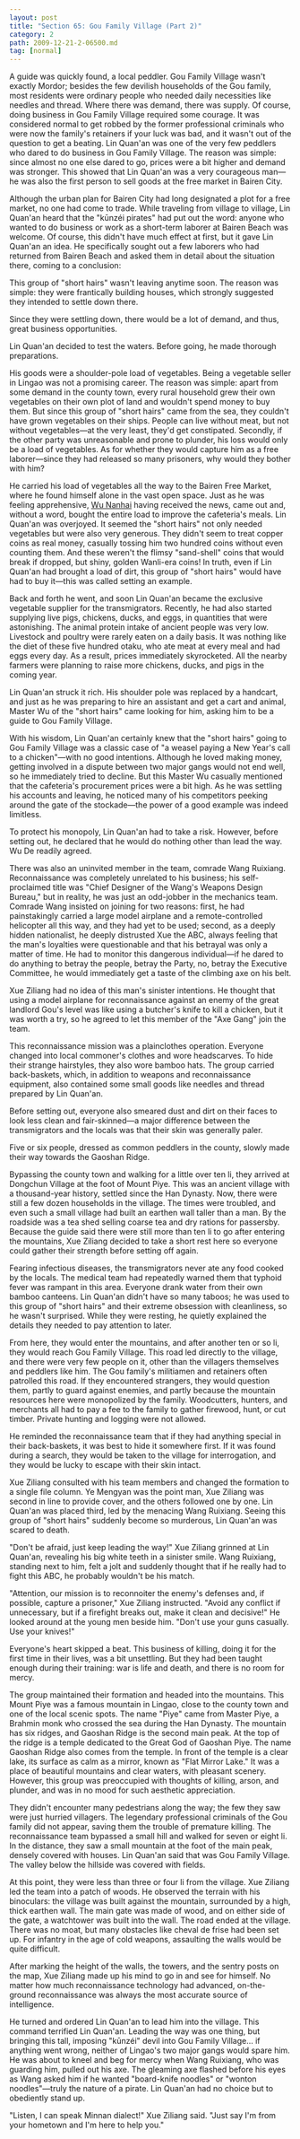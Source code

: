 ```yaml
---
layout: post
title: "Section 65: Gou Family Village (Part 2)"
category: 2
path: 2009-12-21-2-06500.md
tag: [normal]
---
```


A guide was quickly found, a local peddler. Gou Family Village wasn't exactly Mordor; besides the few devilish households of the Gou family, most residents were ordinary people who needed daily necessities like needles and thread. Where there was demand, there was supply. Of course, doing business in Gou Family Village required some courage. It was considered normal to get robbed by the former professional criminals who were now the family's retainers if your luck was bad, and it wasn't out of the question to get a beating. Lin Quan'an was one of the very few peddlers who dared to do business in Gou Family Village. The reason was simple: since almost no one else dared to go, prices were a bit higher and demand was stronger. This showed that Lin Quan'an was a very courageous man—he was also the first person to sell goods at the free market in Bairen City.

Although the urban plan for Bairen City had long designated a plot for a free market, no one had come to trade. While traveling from village to village, Lin Quan'an heard that the "kūnzéi pirates" had put out the word: anyone who wanted to do business or work as a short-term laborer at Bairen Beach was welcome. Of course, this didn't have much effect at first, but it gave Lin Quan'an an idea. He specifically sought out a few laborers who had returned from Bairen Beach and asked them in detail about the situation there, coming to a conclusion:

This group of "short hairs" wasn't leaving anytime soon. The reason was simple: they were frantically building houses, which strongly suggested they intended to settle down there.

Since they were settling down, there would be a lot of demand, and thus, great business opportunities.

Lin Quan'an decided to test the waters. Before going, he made thorough preparations.

His goods were a shoulder-pole load of vegetables. Being a vegetable seller in Lingao was not a promising career. The reason was simple: apart from some demand in the county town, every rural household grew their own vegetables on their own plot of land and wouldn't spend money to buy them. But since this group of "short hairs" came from the sea, they couldn't have grown vegetables on their ships. People can live without meat, but not without vegetables—at the very least, they'd get constipated. Secondly, if the other party was unreasonable and prone to plunder, his loss would only be a load of vegetables. As for whether they would capture him as a free laborer—since they had released so many prisoners, why would they bother with him?

He carried his load of vegetables all the way to the Bairen Free Market, where he found himself alone in the vast open space. Just as he was feeling apprehensive, [Wu Nanhai][y009] having received the news, came out and, without a word, bought the entire load to improve the cafeteria's meals. Lin Quan'an was overjoyed. It seemed the "short hairs" not only needed vegetables but were also very generous. They didn't seem to treat copper coins as real money, casually tossing him two hundred coins without even counting them. And these weren't the flimsy "sand-shell" coins that would break if dropped, but shiny, golden Wanli-era coins! In truth, even if Lin Quan'an had brought a load of dirt, this group of "short hairs" would have had to buy it—this was called setting an example.

Back and forth he went, and soon Lin Quan'an became the exclusive vegetable supplier for the transmigrators. Recently, he had also started supplying live pigs, chickens, ducks, and eggs, in quantities that were astonishing. The animal protein intake of ancient people was very low. Livestock and poultry were rarely eaten on a daily basis. It was nothing like the diet of these five hundred otaku, who ate meat at every meal and had eggs every day. As a result, prices immediately skyrocketed. All the nearby farmers were planning to raise more chickens, ducks, and pigs in the coming year.

Lin Quan'an struck it rich. His shoulder pole was replaced by a handcart, and just as he was preparing to hire an assistant and get a cart and animal, Master Wu of the "short hairs" came looking for him, asking him to be a guide to Gou Family Village.

With his wisdom, Lin Quan'an certainly knew that the "short hairs" going to Gou Family Village was a classic case of "a weasel paying a New Year's call to a chicken"—with no good intentions. Although he loved making money, getting involved in a dispute between two major gangs would not end well, so he immediately tried to decline. But this Master Wu casually mentioned that the cafeteria's procurement prices were a bit high. As he was settling his accounts and leaving, he noticed many of his competitors peeking around the gate of the stockade—the power of a good example was indeed limitless.

To protect his monopoly, Lin Quan'an had to take a risk. However, before setting out, he declared that he would do nothing other than lead the way. Wu De readily agreed.

There was also an uninvited member in the team, comrade Wang Ruixiang. Reconnaissance was completely unrelated to his business; his self-proclaimed title was "Chief Designer of the Wang's Weapons Design Bureau," but in reality, he was just an odd-jobber in the mechanics team. Comrade Wang insisted on joining for two reasons: first, he had painstakingly carried a large model airplane and a remote-controlled helicopter all this way, and they had yet to be used; second, as a deeply hidden nationalist, he deeply distrusted Xue the ABC, always feeling that the man's loyalties were questionable and that his betrayal was only a matter of time. He had to monitor this dangerous individual—if he dared to do anything to betray the people, betray the Party, no, betray the Executive Committee, he would immediately get a taste of the climbing axe on his belt.

Xue Ziliang had no idea of this man's sinister intentions. He thought that using a model airplane for reconnaissance against an enemy of the great landlord Gou's level was like using a butcher's knife to kill a chicken, but it was worth a try, so he agreed to let this member of the "Axe Gang" join the team.

This reconnaissance mission was a plainclothes operation. Everyone changed into local commoner's clothes and wore headscarves. To hide their strange hairstyles, they also wore bamboo hats. The group carried back-baskets, which, in addition to weapons and reconnaissance equipment, also contained some small goods like needles and thread prepared by Lin Quan'an.

Before setting out, everyone also smeared dust and dirt on their faces to look less clean and fair-skinned—a major difference between the transmigrators and the locals was that their skin was generally paler.

Five or six people, dressed as common peddlers in the county, slowly made their way towards the Gaoshan Ridge.

Bypassing the county town and walking for a little over ten li, they arrived at Dongchun Village at the foot of Mount Piye. This was an ancient village with a thousand-year history, settled since the Han Dynasty. Now, there were still a few dozen households in the village. The times were troubled, and even such a small village had built an earthen wall taller than a man. By the roadside was a tea shed selling coarse tea and dry rations for passersby. Because the guide said there were still more than ten li to go after entering the mountains, Xue Ziliang decided to take a short rest here so everyone could gather their strength before setting off again.

Fearing infectious diseases, the transmigrators never ate any food cooked by the locals. The medical team had repeatedly warned them that typhoid fever was rampant in this area. Everyone drank water from their own bamboo canteens. Lin Quan'an didn't have so many taboos; he was used to this group of "short hairs" and their extreme obsession with cleanliness, so he wasn't surprised. While they were resting, he quietly explained the details they needed to pay attention to later.

From here, they would enter the mountains, and after another ten or so li, they would reach Gou Family Village. This road led directly to the village, and there were very few people on it, other than the villagers themselves and peddlers like him. The Gou family's militiamen and retainers often patrolled this road. If they encountered strangers, they would question them, partly to guard against enemies, and partly because the mountain resources here were monopolized by the family. Woodcutters, hunters, and merchants all had to pay a fee to the family to gather firewood, hunt, or cut timber. Private hunting and logging were not allowed.

He reminded the reconnaissance team that if they had anything special in their back-baskets, it was best to hide it somewhere first. If it was found during a search, they would be taken to the village for interrogation, and they would be lucky to escape with their skin intact.

Xue Ziliang consulted with his team members and changed the formation to a single file column. Ye Mengyan was the point man, Xue Ziliang was second in line to provide cover, and the others followed one by one. Lin Quan'an was placed third, led by the menacing Wang Ruixiang. Seeing this group of "short hairs" suddenly become so murderous, Lin Quan'an was scared to death.

"Don't be afraid, just keep leading the way!" Xue Ziliang grinned at Lin Quan'an, revealing his big white teeth in a sinister smile. Wang Ruixiang, standing next to him, felt a jolt and suddenly thought that if he really had to fight this ABC, he probably wouldn't be his match.

"Attention, our mission is to reconnoiter the enemy's defenses and, if possible, capture a prisoner," Xue Ziliang instructed. "Avoid any conflict if unnecessary, but if a firefight breaks out, make it clean and decisive!" He looked around at the young men beside him. "Don't use your guns casually. Use your knives!"

Everyone's heart skipped a beat. This business of killing, doing it for the first time in their lives, was a bit unsettling. But they had been taught enough during their training: war is life and death, and there is no room for mercy.

The group maintained their formation and headed into the mountains. This Mount Piye was a famous mountain in Lingao, close to the county town and one of the local scenic spots. The name "Piye" came from Master Piye, a Brahmin monk who crossed the sea during the Han Dynasty. The mountain has six ridges, and Gaoshan Ridge is the second main peak. At the top of the ridge is a temple dedicated to the Great God of Gaoshan Piye. The name Gaoshan Ridge also comes from the temple. In front of the temple is a clear lake, its surface as calm as a mirror, known as "Flat Mirror Lake." It was a place of beautiful mountains and clear waters, with pleasant scenery. However, this group was preoccupied with thoughts of killing, arson, and plunder, and was in no mood for such aesthetic appreciation.

They didn't encounter many pedestrians along the way; the few they saw were just hurried villagers. The legendary professional criminals of the Gou family did not appear, saving them the trouble of premature killing. The reconnaissance team bypassed a small hill and walked for seven or eight li. In the distance, they saw a small mountain at the foot of the main peak, densely covered with houses. Lin Quan'an said that was Gou Family Village. The valley below the hillside was covered with fields.

At this point, they were less than three or four li from the village. Xue Ziliang led the team into a patch of woods. He observed the terrain with his binoculars: the village was built against the mountain, surrounded by a high, thick earthen wall. The main gate was made of wood, and on either side of the gate, a watchtower was built into the wall. The road ended at the village. There was no moat, but many obstacles like cheval de frise had been set up. For infantry in the age of cold weapons, assaulting the walls would be quite difficult.

After marking the height of the walls, the towers, and the sentry posts on the map, Xue Ziliang made up his mind to go in and see for himself. No matter how much reconnaissance technology had advanced, on-the-ground reconnaissance was always the most accurate source of intelligence.

He turned and ordered Lin Quan'an to lead him into the village. This command terrified Lin Quan'an. Leading the way was one thing, but bringing this tall, imposing "kūnzéi" devil into Gou Family Village... if anything went wrong, neither of Lingao's two major gangs would spare him. He was about to kneel and beg for mercy when Wang Ruixiang, who was guarding him, pulled out his axe. The gleaming axe flashed before his eyes as Wang asked him if he wanted "board-knife noodles" or "wonton noodles"—truly the nature of a pirate. Lin Quan'an had no choice but to obediently stand up.

"Listen, I can speak Minnan dialect!" Xue Ziliang said. "Just say I'm from your hometown and I'm here to help you."

[y009]: /characters/y009 "Wu Nanhai"